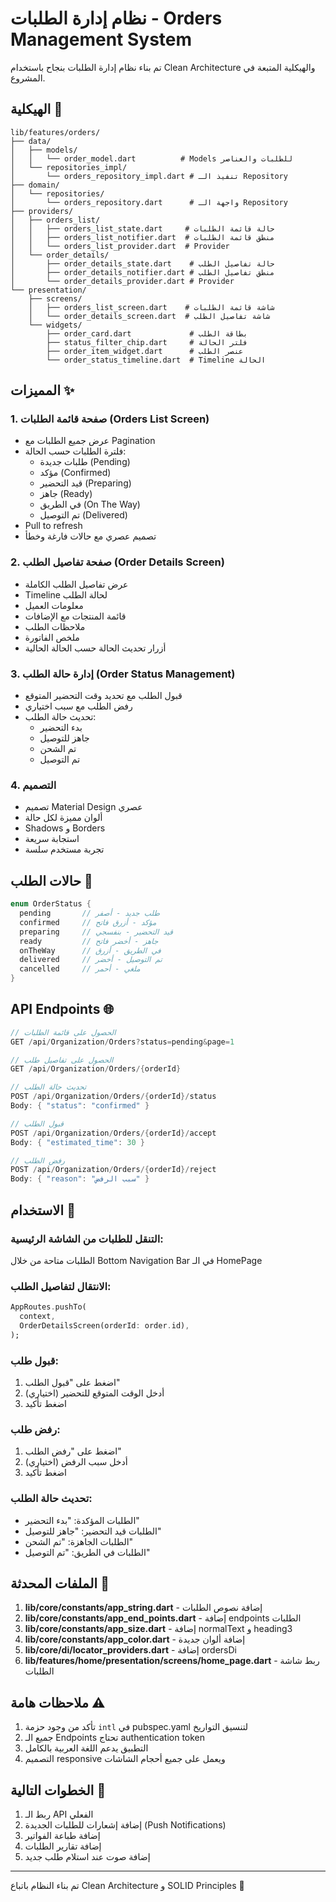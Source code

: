 # نظام إدارة الطلبات - Orders Management System

تم بناء نظام إدارة الطلبات بنجاح باستخدام Clean Architecture والهيكلية المتبعة في المشروع.

## الهيكلية 📁

```
lib/features/orders/
├── data/
│   ├── models/
│   │   └── order_model.dart          # Models للطلبات والعناصر
│   └── repositories_impl/
│       └── orders_repository_impl.dart # تنفيذ الـ Repository
├── domain/
│   └── repositories/
│       └── orders_repository.dart      # واجهة الـ Repository
├── providers/
│   ├── orders_list/
│   │   ├── orders_list_state.dart     # حالة قائمة الطلبات
│   │   ├── orders_list_notifier.dart  # منطق قائمة الطلبات
│   │   └── orders_list_provider.dart  # Provider
│   └── order_details/
│       ├── order_details_state.dart    # حالة تفاصيل الطلب
│       ├── order_details_notifier.dart # منطق تفاصيل الطلب
│       └── order_details_provider.dart # Provider
└── presentation/
    ├── screens/
    │   ├── orders_list_screen.dart    # شاشة قائمة الطلبات
    │   └── order_details_screen.dart  # شاشة تفاصيل الطلب
    └── widgets/
        ├── order_card.dart             # بطاقة الطلب
        ├── status_filter_chip.dart     # فلتر الحالة
        ├── order_item_widget.dart      # عنصر الطلب
        └── order_status_timeline.dart  # Timeline الحالة
```

## المميزات ✨

### 1. صفحة قائمة الطلبات (Orders List Screen)
- عرض جميع الطلبات مع Pagination
- فلترة الطلبات حسب الحالة:
  - طلبات جديدة (Pending)
  - مؤكد (Confirmed)
  - قيد التحضير (Preparing)
  - جاهز (Ready)
  - في الطريق (On The Way)
  - تم التوصيل (Delivered)
- Pull to refresh
- تصميم عصري مع حالات فارغة وخطأ

### 2. صفحة تفاصيل الطلب (Order Details Screen)
- عرض تفاصيل الطلب الكاملة
- Timeline لحالة الطلب
- معلومات العميل
- قائمة المنتجات مع الإضافات
- ملاحظات الطلب
- ملخص الفاتورة
- أزرار تحديث الحالة حسب الحالة الحالية

### 3. إدارة حالة الطلب (Order Status Management)
- قبول الطلب مع تحديد وقت التحضير المتوقع
- رفض الطلب مع سبب اختياري
- تحديث حالة الطلب:
  - بدء التحضير
  - جاهز للتوصيل
  - تم الشحن
  - تم التوصيل

### 4. التصميم
- تصميم Material Design عصري
- ألوان مميزة لكل حالة
- Shadows و Borders
- استجابة سريعة
- تجربة مستخدم سلسة

## حالات الطلب 🔄

```dart
enum OrderStatus {
  pending       // طلب جديد - أصفر
  confirmed     // مؤكد - أزرق فاتح
  preparing     // قيد التحضير - بنفسجي
  ready         // جاهز - أخضر فاتح
  onTheWay      // في الطريق - أزرق
  delivered     // تم التوصيل - أخضر
  cancelled     // ملغي - أحمر
}
```

## API Endpoints 🌐

```dart
// الحصول على قائمة الطلبات
GET /api/Organization/Orders?status=pending&page=1

// الحصول على تفاصيل طلب
GET /api/Organization/Orders/{orderId}

// تحديث حالة الطلب
POST /api/Organization/Orders/{orderId}/status
Body: { "status": "confirmed" }

// قبول الطلب
POST /api/Organization/Orders/{orderId}/accept
Body: { "estimated_time": 30 }

// رفض الطلب
POST /api/Organization/Orders/{orderId}/reject
Body: { "reason": "سبب الرفض" }
```

## الاستخدام 📱

### التنقل للطلبات من الشاشة الرئيسية:
الطلبات متاحة من خلال Bottom Navigation Bar في الـ HomePage

### الانتقال لتفاصيل الطلب:
```dart
AppRoutes.pushTo(
  context,
  OrderDetailsScreen(orderId: order.id),
);
```

### قبول طلب:
1. اضغط على "قبول الطلب"
2. أدخل الوقت المتوقع للتحضير (اختياري)
3. اضغط تأكيد

### رفض طلب:
1. اضغط على "رفض الطلب"
2. أدخل سبب الرفض (اختياري)
3. اضغط تأكيد

### تحديث حالة الطلب:
- الطلبات المؤكدة: "بدء التحضير"
- الطلبات قيد التحضير: "جاهز للتوصيل"
- الطلبات الجاهزة: "تم الشحن"
- الطلبات في الطريق: "تم التوصيل"

## الملفات المحدثة 📝

1. **lib/core/constants/app_string.dart** - إضافة نصوص الطلبات
2. **lib/core/constants/app_end_points.dart** - إضافة endpoints الطلبات
3. **lib/core/constants/app_size.dart** - إضافة normalText و heading3
4. **lib/core/constants/app_color.dart** - إضافة ألوان جديدة
5. **lib/core/di/locator_providers.dart** - إضافة ordersDi
6. **lib/features/home/presentation/screens/home_page.dart** - ربط شاشة الطلبات

## ملاحظات هامة ⚠️

1. تأكد من وجود حزمة `intl` في pubspec.yaml لتنسيق التواريخ
2. جميع الـ Endpoints تحتاج authentication token
3. التطبيق يدعم اللغة العربية بالكامل
4. التصميم responsive ويعمل على جميع أحجام الشاشات

## الخطوات التالية 🚀

1. ربط الـ API الفعلي
2. إضافة إشعارات للطلبات الجديدة (Push Notifications)
3. إضافة طباعة الفواتير
4. إضافة تقارير الطلبات
5. إضافة صوت عند استلام طلب جديد

---

تم بناء النظام باتباع Clean Architecture و SOLID Principles 🎯

